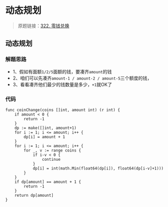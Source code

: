 # 动态规划
> 原题链接：[322. 零钱兑换](https://leetcode-cn.com/problems/coin-change/)

## 动态规划
### 解题思路
* 1、假如有面额``1/2/5``面额的钱，要凑齐``amount``的钱
* 2、咱们可以先凑齐``amount-1 / amount-2 / amount-5``三个额度的钱，
* 3、看看凑齐他们最少的钱数量是多少，``+1``就OK了
### 代码
```golang
func coinChange(coins []int, amount int) (r int) {
	if amount < 0 {
		return -1
	}
	dp := make([]int, amount+1)
	for i := 1; i <= amount; i++ {
		dp[i] = amount + 1
	}
	for i := 1; i <= amount; i++ {
		for _, v := range coins {
			if i-v < 0 {
				continue
			}
			dp[i] = int(math.Min(float64(dp[i]), float64(dp[i-v]+1)))
		}
	}
	if dp[amount] == amount + 1 {
		return -1
	}
	return dp[amount]
}
```
